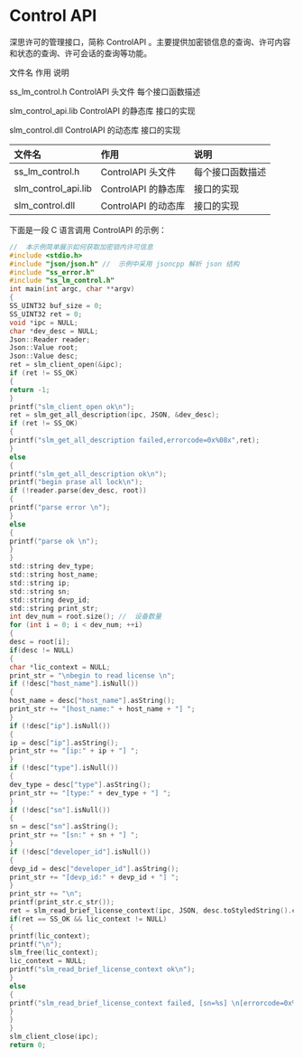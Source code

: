 # Control API

深思许可的管理接口，简称 ControlAPI 。主要提供加密锁信息的查询、许可内容和状态的查询、许可会话的查询等功能。

文件名 作用 说明

ss\_lm\_control.h ControlAPI 头文件 每个接口函数描述

slm\_control\_api.lib ControlAPI 的静态库 接口的实现

slm\_control.dll ControlAPI 的动态库 接口的实现

| 文件名 | 作用 | 说明 |
| :--- | :--- | :--- |
| ss\_lm\_control.h | ControlAPI 头文件 | 每个接口函数描述 |
| slm\_control\_api.lib | ControlAPI 的静态库 | 接口的实现 |
| slm\_control.dll | ControlAPI 的动态库 | 接口的实现 |

下面是一段 C 语言调用 ControlAPI 的示例：

```c
//  本示例简单展示如何获取加密锁内许可信息
#include <stdio.h>
#include "json/json.h" //  示例中采用 jsoncpp 解析 json 结构
#include "ss_error.h"
#include "ss_lm_control.h"
int main(int argc, char **argv)
{
SS_UINT32 buf_size = 0;
SS_UINT32 ret = 0;
void *ipc = NULL;
char *dev_desc = NULL;
Json::Reader reader;
Json::Value root;
Json::Value desc;
ret = slm_client_open(&ipc);
if (ret != SS_OK)
{
return -1;
}
printf("slm_client_open ok\n");
ret = slm_get_all_description(ipc, JSON, &dev_desc);
if (ret != SS_OK)
{
printf("slm_get_all_description failed,errorcode=0x%08x",ret);
}
else
{
printf("slm_get_all_description ok\n");
printf("begin prase all lock\n");
if (!reader.parse(dev_desc, root))
{
printf("parse error \n");
}
else
{
printf("parse ok \n");
}
}
std::string dev_type;
std::string host_name;
std::string ip;
std::string sn;
std::string devp_id;
std::string print_str;
int dev_num = root.size(); //  设备数量
for (int i = 0; i < dev_num; ++i)
{
desc = root[i];
if(desc != NULL)
{
char *lic_context = NULL;
print_str = "\nbegin to read license \n";
if (!desc["host_name"].isNull())
{
host_name = desc["host_name"].asString();
print_str += "[host_name:" + host_name + "] ";
}
if (!desc["ip"].isNull())
{
ip = desc["ip"].asString();
print_str += "[ip:" + ip + "] ";
}
if (!desc["type"].isNull())
{
dev_type = desc["type"].asString();
print_str += "[type:" + dev_type + "] ";
}
if (!desc["sn"].isNull())
{
sn = desc["sn"].asString();
print_str += "[sn:" + sn + "] ";
}
if (!desc["developer_id"].isNull())
{
devp_id = desc["developer_id"].asString();
print_str += "[devp_id:" + devp_id + "] ";
}
print_str += "\n";
printf(print_str.c_str());
ret = slm_read_brief_license_context(ipc, JSON, desc.toStyledString().c_str(), &lic_context);
if(ret == SS_OK && lic_context != NULL)
{
printf(lic_context);
printf("\n");
slm_free(lic_context);
lic_context = NULL;
printf("slm_read_brief_license_context ok\n");
}
else
{
printf("slm_read_brief_license_context failed, [sn=%s] \n[errorcode=0x%08x]", sn.c_str(), ret);
}
}
}
slm_client_close(ipc);
return 0;
```

